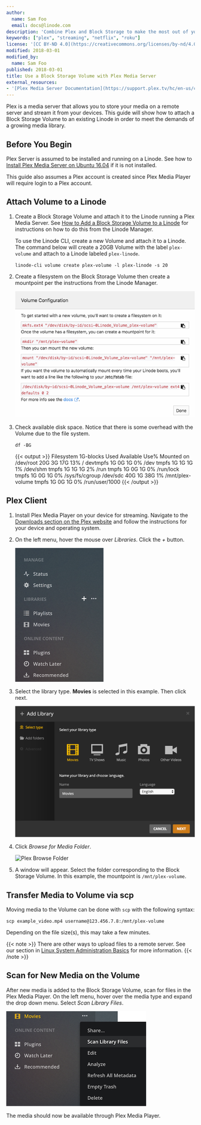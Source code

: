 ```yaml
---
author:
  name: Sam Foo
  email: docs@linode.com
description: 'Combine Plex and Block Storage to make the most out of your media server by adding an expandable storage to your server. This guide will show how to attach a Volume to a Plex Media Server and scan for files on the new storage.'
keywords: ["plex", "streaming", "netflix", "roku"]
license: '[CC BY-ND 4.0](https://creativecommons.org/licenses/by-nd/4.0)'
modified: 2018-03-01
modified_by:
  name: Sam Foo
published: 2018-03-01
title: Use a Block Storage Volume with Plex Media Server
external_resources:
- '[Plex Media Server Documentation](https://support.plex.tv/hc/en-us/categories/200007567-Plex-Media-Server)'
---
```


Plex is a media server that allows you to store your media on a remote server and stream it from your devices. This guide will show how to attach a Block Storage Volume to an existing Linode in order to meet the demands of a growing media library.

## Before You Begin

Plex Server is assumed to be installed and running on a Linode. See how to [Install Plex Media Server on Ubuntu 16.04](/docs/applications/media-servers/install-plex-media-server-on-ubuntu-16-04/) if it is not installed.

This guide also assumes a Plex account is created since Plex Media Player will require login to a Plex account.

## Attach Volume to a Linode

1.  Create a Block Storage Volume and attach it to the Linode running a Plex Media Server. See [How to Add a Block Storage Volume to a Linode](https://linode.com/docs/platform/how-to-use-block-storage-with-your-linode/#how-to-add-a-block-storage-volume-to-a-linode) for instructions on how to do this from the Linode Manager.

    To use the Linode CLI, create a new Volume and attach it to a Linode. The command below will create a 20GB Volume with the label `plex-volume` and attach to a Linode labeled `plex-linode`.

        linode-cli volume create plex-volume -l plex-linode -s 20

2.  Create a filesystem on the Block Storage Volume then create a mountpoint per the instructions from the Linode Manager.

    ![Mount Block Storage Volume](/docs/assets/plex/plex-mount-volume.png)

2.  Check available disk space. Notice that there is some overhead with the Volume due to the file system.

        df -BG

    {{< output >}}
Filesystem     1G-blocks  Used Available Use% Mounted on
/dev/root            20G    3G       17G  13% /
devtmpfs              1G    0G        1G   0% /dev
tmpfs                 1G    1G        1G   1% /dev/shm
tmpfs                 1G    1G        1G   2% /run
tmpfs                 1G    0G        1G   0% /run/lock
tmpfs                 1G    0G        1G   0% /sys/fs/cgroup
/dev/sdc             40G    1G       38G   1% /mnt/plex-volume
tmpfs                 1G    0G        1G   0% /run/user/1000
{{< /output >}}

## Plex Client

1.  Install Plex Media Player on your device for streaming. Navigate to the [Downloads section on the Plex website](https://www.plex.tv/downloads/) and follow the instructions for your device and operating system.

2.  On the left menu, hover the mouse over *Libraries*. Click the *+* button.

    ![Plex Left Menu](/docs/assets/plex/plex-left-menu.png)

3.  Select the library type. **Movies** is selected in this example. Then click next.

    ![Plex Add Library](/docs/assets/plex/plex-library-type.png)

4.  Click *Browse for Media Folder*.

    ![Plex Browse Folder](/docs/assets/plex/plex-browser-folder.png)

5.  A window will appear. Select the folder corresponding to the Block Storage Volume. In this example, the mountpoint is `/mnt/plex-volume`.

## Transfer Media to Volume via scp

Moving media to the Volume can be done with `scp` with the following syntax:

    scp example_video.mp4 username@123.456.7.8:/mnt/plex-volume

Depending on the file size(s), this may take a few minutes.

{{< note >}}
There are other ways to upload files to a remote server. See our section in [Linux System Administration Basics](/docs/tools-reference/linux-system-administration-basics/#upload-files-to-a-remote-server) for more information.
{{< /note >}}

## Scan for New Media on the Volume

After new media is added to the Block Storage Volume, scan for files in the Plex Media Player. On the left menu, hover over the media type and expand the drop down menu. Select *Scan Library Files*.

![Plex Scan Media](/docs/assets/plex/plex-scan-media.png)

The media should now be available through Plex Media Player.

